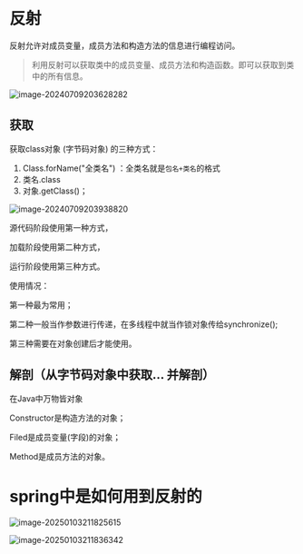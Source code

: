 # 反射

反射允许对成员变量，成员方法和构造方法的信息进行编程访问。

>利用反射可以获取类中的成员变量、成员方法和构造函数。即可以获取到类中的所有信息。

 ![image-20240709203628282](D:\md_image\image-20240709203628282.png)

## 获取

获取class对象 (字节码对象) 的三种方式：

1. Class.forName("全类名")  ：全类名就是`包名+类名`的格式
2. 类名.class
3. 对象.getClass()；

 ![image-20240709203938820](D:\md_image\image-20240709203938820.png)

源代码阶段使用第一种方式，

加载阶段使用第二种方式，

运行阶段使用第三种方式。

使用情况：

第一种最为常用；

第二种一般当作参数进行传递，在多线程中就当作锁对象传给synchronize();

第三种需要在对象创建后才能使用。

## 解剖（从字节码对象中获取... 并解剖）

在Java中万物皆对象

Constructor是构造方法的对象；

Filed是成员变量(字段)的对象；

Method是成员方法的对象。





# spring中是如何用到反射的

![image-20250103211825615](D:\md_image\image-20250103211825615.png)

![image-20250103211836342](D:\md_image\image-20250103211836342.png)